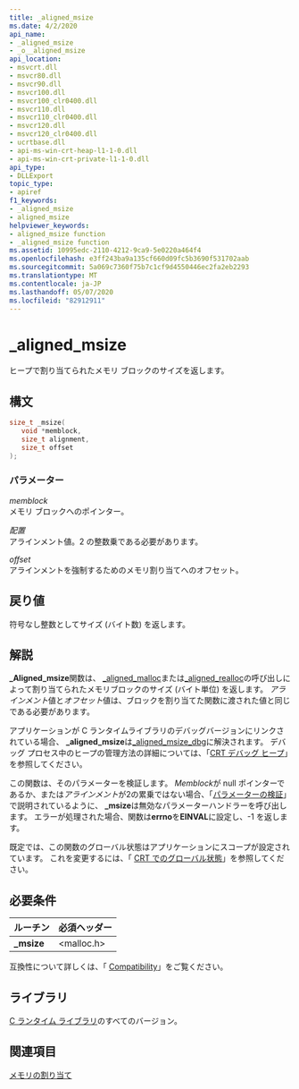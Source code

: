 ```yaml
---
title: _aligned_msize
ms.date: 4/2/2020
api_name:
- _aligned_msize
- _o__aligned_msize
api_location:
- msvcrt.dll
- msvcr80.dll
- msvcr90.dll
- msvcr100.dll
- msvcr100_clr0400.dll
- msvcr110.dll
- msvcr110_clr0400.dll
- msvcr120.dll
- msvcr120_clr0400.dll
- ucrtbase.dll
- api-ms-win-crt-heap-l1-1-0.dll
- api-ms-win-crt-private-l1-1-0.dll
api_type:
- DLLExport
topic_type:
- apiref
f1_keywords:
- _aligned_msize
- aligned_msize
helpviewer_keywords:
- aligned_msize function
- _aligned_msize function
ms.assetid: 10995edc-2110-4212-9ca9-5e0220a464f4
ms.openlocfilehash: e3ff243ba9a135cf660d09fc5b3690f531702aab
ms.sourcegitcommit: 5a069c7360f75b7c1cf9d4550446ec2fa2eb2293
ms.translationtype: MT
ms.contentlocale: ja-JP
ms.lasthandoff: 05/07/2020
ms.locfileid: "82912911"
---
```

# <a name="_aligned_msize"></a>_aligned_msize

ヒープで割り当てられたメモリ ブロックのサイズを返します。

## <a name="syntax"></a>構文

```C
size_t _msize(
   void *memblock,
   size_t alignment,
   size_t offset
);
```

### <a name="parameters"></a>パラメーター

*memblock*<br/>
メモリ ブロックへのポインター。

*配置*<br/>
アラインメント値。2 の整数乗である必要があります。

*offset*<br/>
アラインメントを強制するためのメモリ割り当てへのオフセット。

## <a name="return-value"></a>戻り値

符号なし整数としてサイズ (バイト数) を返します。

## <a name="remarks"></a>解説

**_Aligned_msize**関数は、 [_aligned_malloc](aligned-malloc.md)または[_aligned_realloc](aligned-realloc.md)の呼び出しによって割り当てられたメモリブロックのサイズ (バイト単位) を返します。 *アラインメント*値と*オフセット*値は、ブロックを割り当てた関数に渡された値と同じである必要があります。

アプリケーションが C ランタイムライブラリのデバッグバージョンにリンクされている場合、 **_aligned_msize**は[_aligned_msize_dbg](aligned-msize-dbg.md)に解決されます。 デバッグ プロセス中のヒープの管理方法の詳細については、「[CRT デバッグ ヒープ](/visualstudio/debugger/crt-debug-heap-details)」を参照してください。

この関数は、そのパラメーターを検証します。 *Memblock*が null ポインターであるか、または*アラインメント*が2の累乗ではない場合、「[パラメーターの検証](../../c-runtime-library/parameter-validation.md)」で説明されているように、 **_msize**は無効なパラメーターハンドラーを呼び出します。 エラーが処理された場合、関数は**errno**を**EINVAL**に設定し、-1 を返します。

既定では、この関数のグローバル状態はアプリケーションにスコープが設定されています。 これを変更するには、「 [CRT でのグローバル状態](../global-state.md)」を参照してください。

## <a name="requirements"></a>必要条件

|ルーチン|必須ヘッダー|
|-------------|---------------------|
|**_msize**|\<malloc.h>|

互換性について詳しくは、「 [Compatibility](../../c-runtime-library/compatibility.md)」をご覧ください。

## <a name="libraries"></a>ライブラリ

[C ランタイム ライブラリ](../../c-runtime-library/crt-library-features.md)のすべてのバージョン。

## <a name="see-also"></a>関連項目

[メモリの割り当て](../../c-runtime-library/memory-allocation.md)<br/>

